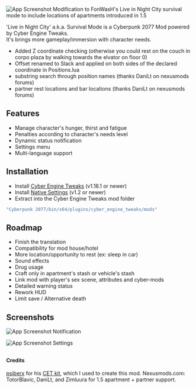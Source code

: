 ![App Screenshot](https://i.ibb.co/PZFJvR5/logo.png)
Modification to FonWasH's Live in Night City survival mode to include locations of apartments introduced in 1.5

'Live in Night City' a.k.a. Survival Mode is a Cyberpunk 2077 Mod powered by Cyber Engine Tweaks.  
It's brings more gameplay/immersion with character needs.
* Added Z coordinate checking (otherwise you could rest on the couch in corpo plaza by walking towards the elvator on floor 0)
* Offset renamed to Slack and applied on both sides of the declared coordinate in Positions.lua
* substring search through position names (thanks DaniLt on nexusmods forums)
* partner rest locations and bar locations (thanks DaniLt on nexusmods forums)


## Features

- Manage character's hunger, thirst and fatigue
- Penalties according to character's needs level
- Dynamic status notification
- Settings menu
- Multi-language support


## Installation

- Install [Cyber Engine Tweaks](https://github.com/yamashi/CyberEngineTweaks) (v1.18.1 or newer)
- Install [Native Settings](https://github.com/justarandomguyintheinternet/CP77_nativeSettings) (v1.2 or newer)
- Extract into the Cyber Engine Tweaks mod folder
```bash
"Cyberpunk 2077/bin/x64/plugins/cyber_engine_tweaks/mods"
``` 


## Roadmap

- Finish the translation
- Compatibility for mod house/hotel
- More location/opportunity to rest (ex: sleep in car)
- Sound effects
- Drug usage
- Craft only in apartment's stash or vehicle's stash
- Link mod with player's sex scene, attributes and cyber-mods
- Detailed warning status
- Rework HUD
- Limit save / Alternative death


## Screenshots

![App Screenshot](https://i.ibb.co/gtzCkJN/example-hud.jpg)
Notification

![App Screenshot](https://i.ibb.co/g9Gj69M/example-settings.jpg)
Settings


##


#### Credits
[psiberx](https://github.com/psiberx) for his [CET kit](https://github.com/psiberx/cp2077-cet-kit), which I used to create this mod.
Nexusmods.com: TotorBlavic, DaniLt, and Zimluura for 1.5 apartment + partner support.
